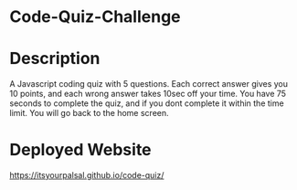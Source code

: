 # Code-Quiz-Challenge

# Description

A Javascript coding quiz with 5 questions. Each correct answer gives you 10 points, and each wrong answer takes 10sec off your time. You have 75 seconds to complete the quiz, and if you dont complete it within the time limit. You will go back to the home screen. 


# Deployed Website

https://itsyourpalsal.github.io/code-quiz/
